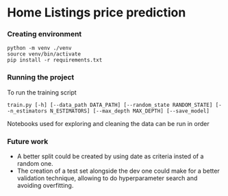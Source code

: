 # Home Listings price prediction

### Creating environment
```
python -m venv ./venv
source venv/bin/activate
pip install -r requirements.txt
```

### Running the project

To run the training script

```
train.py [-h] [--data_path DATA_PATH] [--random_state RANDOM_STATE] [--n_estimators N_ESTIMATORS] [--max_depth MAX_DEPTH] [--save_model]
```

Notebooks used for exploring and cleaning the data can be run in order

### Future work
* A better split could be created by using date as criteria insted of a random one.
* The creation of a test set alongside the dev one could make for a better validation technique, allowing to do hyperparameter search and avoiding overfitting.
